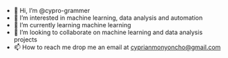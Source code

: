 - 👋 Hi, I’m @cypro-grammer
- 👀 I’m interested in machine learning, data analysis and automation
- 🌱 I’m currently learning machine learning
- 💞️ I’m looking to collaborate on machine learning and data analysis projects
- 📫 How to reach me drop me an email at cyprianmonyoncho@gmail.com

<!---
cypro-grammer/cypro-grammer is a ✨ special ✨ repository because its `README.md` (this file) appears on your GitHub profile.
You can click the Preview link to take a look at your changes.
--->

